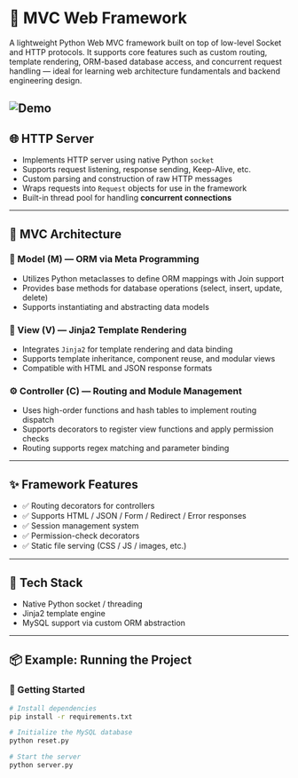 # 🚀 MVC Web Framework

A lightweight Python Web MVC framework built on top of low-level Socket and HTTP protocols. It supports core features such as custom routing, template rendering, ORM-based database access, and concurrent request handling — ideal for learning web architecture fundamentals and backend engineering design.

![Demo](./assets/webframework.gif)
---


## 🌐 HTTP Server

- Implements HTTP server using native Python `socket`
- Supports request listening, response sending, Keep-Alive, etc.
- Custom parsing and construction of raw HTTP messages
- Wraps requests into `Request` objects for use in the framework
- Built-in thread pool for handling **concurrent connections**

---

## 🧱 MVC Architecture

### 🧩 Model (M) — ORM via Meta Programming

- Utilizes Python metaclasses to define ORM mappings with Join support
- Provides base methods for database operations (select, insert, update, delete)
- Supports instantiating and abstracting data models

### 🎨 View (V) — Jinja2 Template Rendering

- Integrates `Jinja2` for template rendering and data binding
- Supports template inheritance, component reuse, and modular views
- Compatible with HTML and JSON response formats

### ⚙️ Controller (C) — Routing and Module Management

- Uses high-order functions and hash tables to implement routing dispatch
- Supports decorators to register view functions and apply permission checks
- Routing supports regex matching and parameter binding

---

## ✨ Framework Features

- ✅ Routing decorators for controllers
- ✅ Supports HTML / JSON / Form / Redirect / Error responses
- ✅ Session management system
- ✅ Permission-check decorators
- ✅ Static file serving (CSS / JS / images, etc.)

---

## 🧰 Tech Stack

- Native Python socket / threading
- Jinja2 template engine
- MySQL support via custom ORM abstraction

---

## 📦 Example: Running the Project

### 🚀 Getting Started

```bash
# Install dependencies
pip install -r requirements.txt

# Initialize the MySQL database
python reset.py

# Start the server
python server.py
